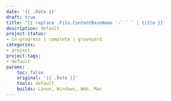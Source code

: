 ```yaml
---
date: '{{ .Date }}'
draft: true
title: '{{ replace .File.ContentBaseName `-` ` ` | title }}'
description: default
project-status: 
- in-progress | complete | graveyard
categories:
- project
project-tags:
- default
params:
    toc: false
    original: '{{ .Date }}' 
    tools: default
    builds: Linux, Windows, Web, Mac
---
```

